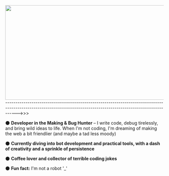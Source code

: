 <div align="center">
  <img src="https://steamuserimages-a.akamaihd.net/ugc/1756948115632541771/90BEF0E27DDF64766154E12F1FDD462F89849786/?imw=637&imh=358&ima=fit&impolicy=Letterbox&imcolor=%23000000&letterbox=true" width="600" height="300"/>
</div>
------------------------------------------------------------------------------------------------------------------------------------------------------------------>>>

<br>

🌑 **Developer in the Making & Bug Hunter** – I write code, debug tirelessly, and bring wild ideas to life. When I'm not coding, I'm dreaming of making the web a bit friendlier (and maybe a tad less moody)

🌑 **Currently diving into bot development and practical tools, with a dash of creativity and a sprinkle of persistence**

🌑 **Coffee lover and collector of terrible coding jokes**

🌑 **Fun fact:** I'm not a robot '_'

<!----
xomiscid/xomiscid is a ✨ special ✨ repository because its `README.md` (this file) appears on your GitHub profile.
You can click the Preview link to take a look at your changes.
---->
